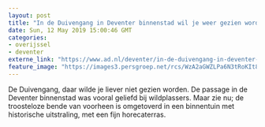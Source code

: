 ```yaml
---
layout: post
title: "In de Duivengang in Deventer binnenstad wil je weer gezien worden"
date: Sun, 12 May 2019 15:00:46 GMT
categories: 
- overijssel 
- deventer 
externe_link: "https://www.ad.nl/deventer/in-de-duivengang-in-deventer-binnenstad-wil-je-weer-gezien-worden~a12e22e1/"
feature_image: "https://images3.persgroep.net/rcs/WzA2aGWZLPa6N3tRoKIt8F23Es0/diocontent/147722271/_fitwidth/400/?appId=21791a8992982cd8da851550a453bd7f&quality=0.7"
---
```


De Duivengang, daar wilde je liever niet gezien worden. De passage in de Deventer binnenstad was vooral geliefd bij wildplassers. Maar zie nu; de troosteloze bende van voorheen is omgetoverd in een binnentuin met historische uitstraling, met een fijn horecaterras.
